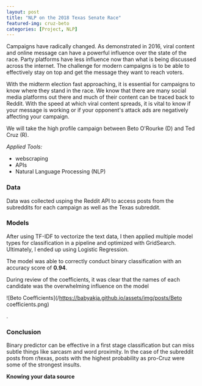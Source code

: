 ```yaml
---
layout: post
title: "NLP on the 2018 Texas Senate Race"
featured-img: cruz-beto
categories: [Project, NLP]
---
```


Campaigns have radically changed. As demonstrated in 2016, viral content and online message can have a powerful influence over the state of the race. Party platforms have less influence now than what is being discussed across the internet. The challenge for modern campaigns is to be able to effectively stay on top and get the message they want to reach voters.

With the midterm election fast approaching, it is essential for campaigns to know where they stand in the race. We know that there are many social media platforms out there and much of their content can be traced back to Reddit. With the speed at which viral content spreads, it is vital to know if your message is working or if your opponent's attack ads are negatively affecting your campaign.

We will take the high profile campaign between Beto O'Rourke (D) and Ted Cruz (R).

_Applied Tools:_

- webscraping
- APIs
- Natural Language Processing (NLP)

### Data

Data was collected usping the Reddit API to access posts from the subreddits for each campaign as well as the Texas subreddit.

### Models

After using TF-IDF to vectorize the text data, I then applied multiple model types for classification in a pipeline and optimized with GridSearch. Ultimately, I ended up using Logistic Regression.

The model was able to correctly conduct binary classification with an accuracy score of **0.94**.

During review of the coefficients, it was clear that the names of each candidate was the overwhelming influence on the model

![Beto Coefficients](/https://babyakja.github.io/assets/img/posts/Beto coefficients.png)


.
### Conclusion

Binary predictor can be effective in a first stage classification but can miss subtle things like sarcasm and word proximity. In the case of the subreddit posts from r/texas, posts with the highest probability as pro-Cruz were some of the strongest insults.

__Knowing your data source__
